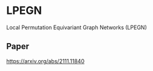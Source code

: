 # LPEGN
Local Permutation Equivariant Graph Networks (LPEGN)

## Paper
https://arxiv.org/abs/2111.11840

